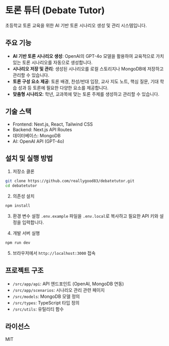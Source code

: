 # 토론 튜터 (Debate Tutor)

초등학교 토론 교육을 위한 AI 기반 토론 시나리오 생성 및 관리 시스템입니다.

## 주요 기능

- **AI 기반 토론 시나리오 생성**: OpenAI의 GPT-4o 모델을 활용하여 교육적으로 가치 있는 토론 시나리오를 자동으로 생성합니다.
- **시나리오 저장 및 관리**: 생성된 시나리오를 로컬 스토리지나 MongoDB에 저장하고 관리할 수 있습니다.
- **토론 구성 요소 제공**: 토론 배경, 찬성/반대 입장, 교사 지도 노트, 핵심 질문, 기대 학습 성과 등 토론에 필요한 다양한 요소를 제공합니다.
- **맞춤형 시나리오**: 학년, 교과목에 맞는 토론 주제를 생성하고 관리할 수 있습니다.

## 기술 스택

- Frontend: Next.js, React, Tailwind CSS
- Backend: Next.js API Routes
- 데이터베이스: MongoDB
- AI: OpenAI API (GPT-4o)

## 설치 및 실행 방법

1. 저장소 클론
```bash
git clone https://github.com/reallygood83/debatetutor.git
cd debatetutor
```

2. 의존성 설치
```bash
npm install
```

3. 환경 변수 설정
`.env.example` 파일을 `.env.local`로 복사하고 필요한 API 키와 설정을 입력합니다.

4. 개발 서버 실행
```bash
npm run dev
```

5. 브라우저에서 `http://localhost:3000` 접속

## 프로젝트 구조

- `/src/app/api`: API 엔드포인트 (OpenAI, MongoDB 연동)
- `/src/app/scenarios`: 시나리오 관리 관련 페이지
- `/src/models`: MongoDB 모델 정의
- `/src/types`: TypeScript 타입 정의
- `/src/utils`: 유틸리티 함수

## 라이선스

MIT 
